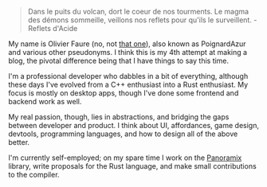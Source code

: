 
> Dans le puits du volcan, dort le coeur de nos tourments. Le magma des démons sommeille, veillons nos reflets pour qu'ils le surveillent. - Reflets d'Acide

My name is Olivier Faure (no, not [that one](https://en.wikipedia.org/wiki/Olivier_Faure)), also known as PoignardAzur and various other pseudonyms. I think this is my 4th attempt at making a blog, the pivotal difference being that I have things to say this time.

I'm a professional developer who dabbles in a bit of everything, although these days I've evolved from a C++ enthusiast into a Rust enthusiast. My focus is mostly on desktop apps, though I've done some frontend and backend work as well.

My real passion, though, lies in abstractions, and bridging the gaps between developer and product. I think about UI, affordances, game design, devtools, programming languages, and how to design all of the above better.

I'm currently self-employed; on my spare time I work on the [Panoramix](https://github.com/PoignardAzur/panoramix) library, write proposals for the Rust language, and make small contributions to the compiler.
